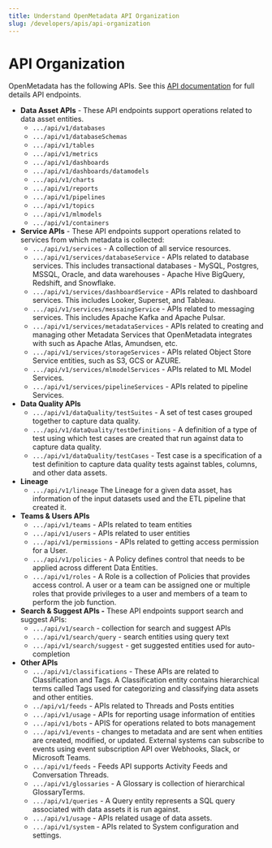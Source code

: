 ```yaml
---
title: Understand OpenMetadata API Organization
slug: /developers/apis/api-organization
---
```


# API Organization

OpenMetadata has the following APIs. See this [API documentation](https://docs.open-metadata.org/swagger.html) for full details API endpoints.

* **Data Asset APIs** - These API endpoints support operations related to data asset entities.
  * `.../api/v1/databases`
  * `.../api/v1/databaseSchemas`
  * `.../api/v1/tables`
  * `.../api/v1/metrics`
  * `.../api/v1/dashboards`
  * `.../api/v1/dashboards/datamodels`
  * `.../api/v1/charts`
  * `.../api/v1/reports`
  * `.../api/v1/pipelines`
  * `.../api/v1/topics`
  * `.../api/v1/mlmodels`
  * `.../api/v1/containers`
* **Service APIs** - These API endpoints support operations related to services from which metadata is collected:
  * `.../api/v1/services` - A collection of all service resources.
  * `.../api/v1/services/databaseService` - APIs related to database services. This includes transactional databases - MySQL, Postgres, MSSQL, Oracle, and data warehouses - Apache Hive BigQuery, Redshift, and Snowflake.
  * `.../api/v1/services/dashboardService` - APIs related to dashboard services. This includes Looker, Superset, and Tableau.
  * `.../api/v1/services/messaingService` - APIs related to messaging services. This includes Apache Kafka and Apache Pulsar.
  * `.../api/v1/services/metadataServices` - APIs related to creating and managing other Metadata Services that OpenMetadata integrates with such as Apache Atlas, Amundsen, etc.
  * `.../api/v1/services/storageServices` - APIs related Object Store Service entities, such as S3, GCS or AZURE.
  * `.../api/v1/services/mlmodelServices` - APIs related to ML Model Services.
  * `.../api/v1/services/pipelineServices` - APIs related to pipeline Services.
* **Data Quality APIs**
  * `.../api/v1/dataQuality/testSuites` - A set of test cases grouped together to capture data quality.
  * `.../api/v1/dataQuality/testDefinitions` - A definition of a type of test using which test cases are created that run against data to capture data quality.
  * `.../api/v1/dataQuality/testCases` - Test case is a specification of a test definition to capture data quality tests against tables, columns, and other data assets.
* **Lineage**
  * `.../api/v1/lineage` The Lineage for a given data asset, has information of the input datasets used and the ETL pipeline that created it.
* **Teams & Users APIs**
  * `.../api/v1/teams` - APIs related to team entities
  * `.../api/v1/users` - APIs related to user entities
  * `.../api/v1/permissions` - APIs related to getting access permission for a User.
  * `.../api/v1/policies` - A Policy defines control that needs to be applied across different Data Entities.
  * `.../api/v1/roles` - A Role is a collection of Policies that provides access control. A user or a team can be assigned one or multiple roles that provide privileges to a user and members of a team to perform the job function.
* **Search & Suggest APIs -** These API endpoints support search and suggest APIs:
  * `.../api/v1/search` - collection for search and suggest APIs
  * `.../api/v1/search/query` - search entities using query text
  * `.../api/v1/search/suggest` - get suggested entities used for auto-completion
* **Other APIs**
  * `.../api/v1/classifications` - These APIs are related to Classification and Tags. A Classification entity contains hierarchical terms called Tags used for categorizing and classifying data assets and other entities.
  * `../api/v1/feeds` - APIs related to Threads and Posts entities
  * `.../api/v1/usage` - APIs for reporting usage information of entities
  * `.../api/v1/bots` - APIS for operations related to bots management
  * `.../api/v1/events` - changes to metadata and are sent when entities are created, modified, or updated. External systems can subscribe to events using event subscription API over Webhooks, Slack, or Microsoft Teams.
  * `.../api/v1/feeds` - Feeds API supports Activity Feeds and Conversation Threads.
  * `.../api/v1/glossaries` - A Glossary is collection of hierarchical GlossaryTerms.
  * `.../api/v1/queries` - A Query entity represents a SQL query associated with data assets it is run against.
  * `.../api/v1/usage` - APIs related usage of data assets.
  * `.../api/v1/system` - APIs related to System configuration and settings.

 